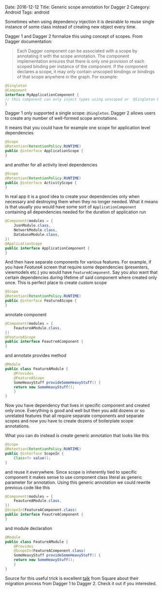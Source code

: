 Date: 2016-12-12
Title: Generic scope annotation for Dagger 2
Category: Android
Tags: android

Sometimes when using dependency injection it is desirable to reuse single
instance of some class instead of creating new object every time.

Dagger 1 and Dagger 2 formalize this using concept of scopes. From Dagger
documentation:

> Each Dagger component can be associated with a scope by annotating it with the
> scope annotation. The component implementation ensures that there is only one
> provision of each scoped binding per instance of the component. If the
> component declares a scope, it may only contain unscoped bindings or bindings
> of that scope anywhere in the graph. For example:

```java
@Singleton
@Component
interface MyApplicationComponent {
// this component can only inject types using unscoped or  @Singleton bindings
}
```

Dagger 1 only supported a single scope: `@Singleton`. Dagger 2 allows users to
create any number of well-formed scope annotations.

It means that you could have for example one scope for application level
dependencies

```java
@Scope
@Retention(RetentionPolicy.RUNTIME)
public @interface ApplicationScope {
}
```

and another for all activity level dependencies

```java
@Scope
@Retention(RetentionPolicy.RUNTIME)
public @interface ActivityScope {
}
```

In real app it is a good idea to create your dependencies only when necessary
and destroying them when they no longer needed. What it means is that usually
you would have some sort of `ApplicationComponent` containing all dependencies
needed for the duration of application run

```java
@Component(modules = {
    JsonModule.class,
    NetworkModule.class,
    DatabaseModule.class,
})
@ApplicationScope
public interface ApplicationComponent {
}
```

And then have separate components for various features. For example, if you
have *FeatureA* screen that require some dependencies (presenters, viewmodels
etc.) you would have `FeatureAComponent`. Say you also want that certain
dependencies during lifetime of said component where created only once.
This is perfect place to create custom scope

```java
@Scope
@Retention(RetentionPolicy.RUNTIME)
public @interface FeatureAScope {
}
```

annotate component

```java
@Component(modules = {
    FeautureAModule.class,
})
@FeatureAScope
public interface FeautreAComponent {
}
```

and annotate provides method

```java
@Module
public class FeatureAModule {
    @Provides
    @FeatureAScope
    SomeHeavyStuff provideSomeHeavyStuff() {
	return new SomeHeavyStuff();
    }
}
```

Now you have dependency that lives in specific component and created only once.
Everything is good and well but then you add dozens or so unrelated features
that all require separate components and separate scopes and now you have to
create dozens of boilerplate scope annotations.

What you can do instead is create generic annotation that looks like this

```java
@Scope
@Retention(RetentionPolicy.RUNTIME)
public @interface ScopeIn {
    Class<?> value();
}
```

and reuse it everywhere. Since scope is inherently tied to specific component it
makes sense to use component class literal as generic parameter for annotation.
Using this generic annotation we could rewrite previous code like this

```java
@Component(modules = {
    FeautureAModule.class,
})
@ScopeIn(FeatureAComponent.class)
public interface FeautreAComponent {
}
```

and module declaration

```java
@Module
public class FeatureAModule {
    @Provides
    @ScopeIn(FeatureAComponent.class)
    SomeHeavyStuff provideSomeHeavyStuff() {
	return new SomeHeavyStuff();
    }
}
```

Source for this useful trick is excellent [talk][2] from Square about their migration
process from Dagger 1 to Dagger 2. Check it out if you interested.

[2]: https://www.youtube.com/watch?v=7mVRZqsozPw
